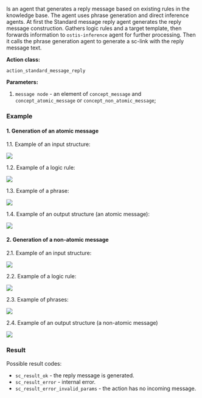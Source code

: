 Is an agent that generates a reply message based on existing rules in the knowledge base.
The agent uses phrase generation and direct inference agents.
At first the Standard message reply agent generates the reply message construction.
Gathers logic rules and a target template, then forwards information to `ostis-inference` agent for further processing.
Then it calls the phrase generation agent to generate a sc-link with the reply message text.

**Action class:**

`action_standard_message_reply`

**Parameters:**

1. `message node` - an element of `concept_message` and `concept_atomic_message` or `concept_non_atomic_message`;

### Example

#### 1. Generation of an atomic message

1.1. Example of an input structure:

<img src="../images/standardMessageReplyAgentAtomicInput.png"></img>

1.2. Example of a logic rule:

<img src="../images/standardMessageReplyAgentAtomicMessageRule.png"></img>

1.3. Example of a phrase:

<img src="../images/standardMessageReplyAgentAtomicPhrase.png"></img>

1.4. Example of an output structure (an atomic message):

<img src="../images/standardMessageReplyAgentAtomicMessageOutput.png"></img>

#### 2. Generation of a non-atomic message

2.1. Example of an input structure:

<img src="../images/standardMessageReplyAgentNonAtomicInput.png"></img>

2.2. Example of a logic rule:

<img src="../images/standardMessageReplyAgentNonAtomicMessageRule.png"></img>

2.3. Example of phrases:

<img src="../images/standardMessageReplyAgentNonAtomicPhrase.png"></img>

2.4. Example of an output structure (a non-atomic message)

<img src="../images/standardMessageReplyAgentNonAtomicMessageOutput.png"></img>

### Result

Possible result codes:
 
* `sc_result_ok` - the reply message is generated.
* `sc_result_error` - internal error.
* `sc_result_error_invalid_params` - the action has no incoming message.
